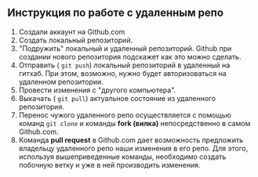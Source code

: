  ## Инструкция по работе с удаленным репо
1. Создали аккаунт на Github.com
2. Создать локальный репозиторий.
3. "Подружить" локальный и удаленный репозиторий. Github при создании нового репозитория подскажет как это можно сделать.
4. Отправить ( `git push`) локальный репозиторий в удаленный на гитхаб. При этом, возможно, нужно будет авторизоваться на удаленном репозитории.
5. Провести изменения с "другого компьютера".
6. Выкачать ( `git pull`) актуальное состояние из удаленного репозитория.
7. Перенос чужого удаленного репо осуществляется с помощью команд `git clone` и команды **fork (вилка)** непосредственно в самом Github.com.
8. Команда **pull request** в Github.com дает возможность предложить владельцу удаленного репо наши изменения в его репо. Для этого, используя вышеприведенные команды, необходимо создать побочную ветку и уже в ней производить изменения. 